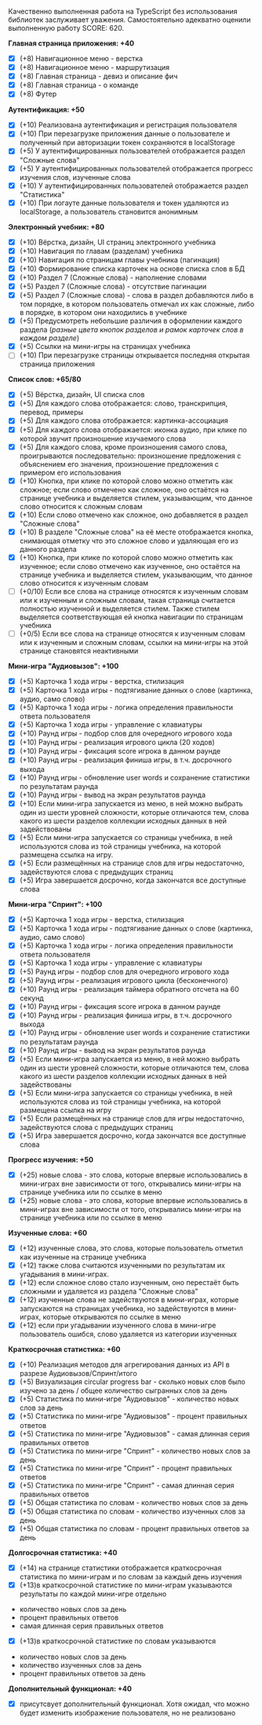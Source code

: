 Качественно выполненная работа на TypeScript без использования библиотек заслуживает уважения. 
Самостоятельно адекватно оценили выполненную работу
SCORE: 620.

**Главная страница приложения: +40**
 - [x] (+8) Навигационное меню - верстка
 - [x] (+8) Навигационное меню - маршрутизация
 - [x] (+8) Главная страница - девиз и описание фич
 - [x] (+8) Главная страница - о команде
 - [x] (+8) Футер

**Аутентификация: +50**
 - [x] (+10) Реализована аутентификация и регистрация пользователя
 - [x] (+10) При перезагрузке приложения данные о пользователе и полученный при авторизации токен сохраняются в localStorage
 - [x] (+5) У аутентифицированных пользователей отображается раздел "Сложные слова"
 - [x] (+5) У аутентифицированных пользователей отображается прогресс изучения слов, изученные слова
 - [x] (+10) У аутентифицированных пользователей отображается раздел "Статистика" 
 - [x] (+10) При логауте данные пользователя и токен удаляются из localStorage, а пользователь становится анонимным

**Электронный учебник: +80**
 - [x] (+10) Вёрстка, дизайн, UI страниц электронного учебника
 - [x] (+10) Навигация по главам (разделам) учебника
 - [x] (+10) Навигация по страницам главы учебника (пагинация)
 - [x] (+10) Формирование списка карточек на основе списка слов в БД
 - [x] (+10) Раздел 7 (Сложные слова) - наполнение словами
 - [x] (+5) Раздел 7 (Сложные слова) - отсутствие пагинации
 - [x] (+5) Раздел 7 (Сложные слова) - слова в раздел добавляются либо в том порядке, в котором пользователь отмечал их как сложные, либо в порядке, в котором они находились в учебнике
 - [x] (+5) Предусмотреть небольшие различия в оформлении каждого раздела (_разные цвета кнопок разделов и рамок карточек слов в каждом разделе_)
 - [x] (+5) Ссылки на мини-игры на страницах учебника
 - [ ] (+10) При перезагрузке страницы открывается последняя открытая страница приложения 

**Список слов: +65/80**
 - [x] (+5) Вёрстка, дизайн, UI списка слов
 - [x] (+5) Для каждого слова отображается: слово, транскрипция, перевод, примеры
 - [x] (+5) Для каждого слова отображается: картинка-ассоциация
 - [x] (+5) Для каждого слова отображается: иконка аудио, при клике по которой звучит произношение изучаемого слова
 - [x] (+5) Для каждого слова, кроме произношения самого слова, проигрываются последовательно: произношение предложения с объяснением его значения, произношение предложения с примером его использования
 - [x] (+10) Кнопка, при клике по которой слово можно отметить как сложное; если слово отмечено как сложное, оно остаётся на странице учебника и выделяется стилем, указывающим, что данное слово относится к сложным словам
 - [x] (+10) Если слово отмечено как сложное, оно добавляется в раздел "Сложные слова"
 - [x] (+10) В разделе "Сложные слова" на её месте отображается кнопка, снимающая отметку что это сложное слово и удаляющая его из данного раздела
 - [x] (+10) Кнопка, при клике по которой слово можно отметить как изученное; если слово отмечено как изученное, оно остаётся на странице учебника и выделяется стилем, указывающим, что данное слово относится к изученным словам
 - [ ]  (+0/10) Если все слова на странице относятся к изученным словам или к изученным и сложным словам, такая страница считается полностью изученной и выделяется стилем. Также стилем выделяется соответствующая ей кнопка навигации по страницам учебника
 - [ ] (+0/5) Если все слова на странице относятся к изученным словам или к изученным и сложным словам, ссылки на мини-игры на этой странице становятся неактивными

**Мини-игра "Аудиовызов": +100**
 - [x] (+5) Карточка 1 хода игры - верстка, стилизация
 - [x] (+5) Карточка 1 хода игры - подтягивание данных о слове (картинка, аудио, само слово)
 - [x] (+5) Карточка 1 хода игры - логика определения правильности ответа пользователя
 - [x] (+5) Карточка 1 хода игры - управление с клавиатуры
 - [x] (+10) Раунд игры - подбор слов для очередного игрового хода
 - [x] (+10) Раунд игры - реализация игрового цикла (20 ходов)
 - [x] (+10) Раунд игры - фиксация score игрока в данном раунде
 - [x] (+10) Раунд игры - реализация финиша игры, в т.ч. досрочного выхода
 - [x] (+10) Раунд игры - обновление user words и сохранение статистики по результатам раунда
 - [x] (+10) Раунд игры - вывод на экран результатов раунда
 - [x] (+10) Если мини-игра запускается из меню, в ней можно выбрать один из шести уровней сложности, которые отличаются тем, слова какого из шести разделов коллекции исходных данных в ней задействованы
 - [x] (+5) Если мини-игра запускается со страницы учебника, в ней используются слова из той страницы учебника, на которой размещена ссылка на игру.
 - [x] (+5) Если размещённых на странице слов для игры недостаточно, задействуются слова с предыдущих страниц
 - [x] (+5) Игра завершается досрочно, когда закончатся все доступные слова

**Мини-игра "Спринт": +100**
 - [x] (+5) Карточка 1 хода игры - верстка, стилизация
 - [x] (+5) Карточка 1 хода игры - подтягивание данных о слове (картинка, аудио, само слово)
 - [x] (+5) Карточка 1 хода игры - логика определения правильности ответа пользователя
 - [x] (+5) Карточка 1 хода игры - управление с клавиатуры
 - [x] (+5) Раунд игры - подбор слов для очередного игрового хода
 - [x] (+5) Раунд игры - реализация игрового цикла (бесконечного)
 - [x] (+10) Раунд игры - реализация таймера обратного отсчета на 60 секунд
 - [x] (+10) Раунд игры - фиксация score игрока в данном раунде
 - [x] (+10) Раунд игры - реализация финиша игры, в т.ч. досрочного выхода
 - [x] (+10) Раунд игры - обновление user words и сохранение статистики по результатам раунда
 - [x] (+10) Раунд игры - вывод на экран результатов раунда
 - [x] (+5) Если мини-игра запускается из меню, в ней можно выбрать один из шести уровней сложности, которые отличаются тем, слова какого из шести разделов коллекции исходных данных в ней задействованы
 - [x] (+5) Если мини-игра запускается со страницы учебника, в ней используются слова из той страницы учебника, на которой размещена ссылка на игру
 - [x] (+5) Если размещённых на странице слов для игры недостаточно, задействуются слова с предыдущих страниц
 - [x] (+5) Игра завершается досрочно, когда закончатся все доступные слова

**Прогресс изучения: +50**
 - [x] (+25) новые слова - это слова, которые впервые использовались в мини-играх вне зависимости от того, открывались мини-игры на странице учебника или по ссылке в меню
 - [x] (+25) новые слова - это слова, которые впервые использовались в мини-играх вне зависимости от того, открывались мини-игры на странице учебника или по ссылке в меню

**Изученные слова: +60**
 - [x] (+12) изученные слова, это слова, которые пользователь отметил как изученные на странице учебника
 - [x] (+12) также слова считаются изученными по результатам их угадывания в мини-играх.
 - [x] (+12) если сложное слово стало изученным, оно перестаёт быть сложными и удаляется из раздела "Сложные слова"
 - [x] (+12) изученные слова не задействуются в мини-играх, которые запускаются на страницах учебника, но задействуются в мини-играх, которые открываются по ссылке в меню
 - [x] (+12) если при угадывании изученного слова в мини-игре пользователь ошибся, слово удаляется из категории изученных

**Краткосрочная статистика: +60**
 - [x] (+10) Реализация методов для агрегирования данных из API в разрезе Аудиовызов/Спринт/итого
 - [x] (+5) Визуализация circular progress bar - сколько новых слов было изучено за день / общее количество сыгранных слов за день
 - [x] (+5) Статистика по мини-игре "Аудиовызов" - количество новых слов за день
 - [x] (+5) Статистика по мини-игре "Аудиовызов" - процент правильных ответов
 - [x] (+5) Статистика по мини-игре "Аудиовызов" - самая длинная серия правильных ответов
 - [x] (+5) Статистика по мини-игре "Спринт" - количество новых слов за день
 - [x] (+5) Статистика по мини-игре "Спринт" - процент правильных ответов
 - [x] (+5) Статистика по мини-игре "Спринт" - самая длинная серия правильных ответов
 - [x] (+5) Общая статистика по словам - количество новых слов за день
 - [x] (+5) Общая статистика по словам - количество изученных слов за день
 - [x] (+5) Общая статистика по словам - процент правильных ответов за день

**Долгосрочная статистика: +40**
 - [x] (+14) на странице статистики отображается краткосрочная статистика по мини-играм и по словам за каждый день изучения
 - [x] (+13)в краткосрочной статистике по мини-играм указываются результаты по каждой мини-игре отдельно
  - количество новых слов за день
  - процент правильных ответов
  - самая длинная серия правильных ответов
 - [x] (+13)в краткосрочной статистике по словам указываются
  - количество новых слов за день
  - количество изученных слов за день
  - процент правильных ответов за день

**Дополнительный функционал: +40**
 - [x] присутсвует дополнительный функционал. Хотя ожидал, что можно будет изменить изображение пользователя, но не реализовано
